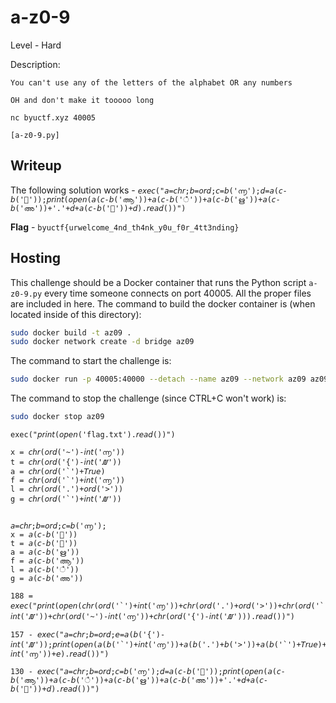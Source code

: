 # a-z0-9
Level - Hard

Description:
```
You can't use any of the letters of the alphabet OR any numbers

OH and don't make it tooooo long

nc byuctf.xyz 40005

[a-z0-9.py]
```

## Writeup
The following solution works - `𝘦𝘹𝘦𝘤("𝘢=𝘤𝘩𝘳;𝘣=𝘰𝘳𝘥;𝘤=𝘣('൬');𝘥=𝘢(𝘤-𝘣('೸'));𝘱𝘳𝘪𝘯𝘵(𝘰𝘱𝘦𝘯(𝘢(𝘤-𝘣('ആ'))+𝘢(𝘤-𝘣('ഀ'))+𝘢(𝘤-𝘣('ഋ'))+𝘢(𝘤-𝘣('അ'))+'.'+𝘥+𝘢(𝘤-𝘣('೴'))+𝘥).𝘳𝘦𝘢𝘥())")`

**Flag** - `byuctf{urwelcome_4nd_th4nk_y0u_f0r_4tt3nding}`

## Hosting
This challenge should be a Docker container that runs the Python script `a-z0-9.py` every time someone connects on port 40005. All the proper files are included in here. The command to build the docker container is (when located inside of this directory):

```bash
sudo docker build -t az09 .
sudo docker network create -d bridge az09
```

The command to start the challenge is:

```bash
sudo docker run -p 40005:40000 --detach --name az09 --network az09 az09:latest
```

The command to stop the challenge (since CTRL+C won't work) is:

```bash
sudo docker stop az09
```

```
exec("𝘱𝘳𝘪𝘯𝘵(𝘰𝘱𝘦𝘯('flag.txt').𝘳𝘦𝘢𝘥())")

x = 𝘤𝘩𝘳(𝘰𝘳𝘥('~')-𝘪𝘯𝘵('൬'))
t = 𝘤𝘩𝘳(𝘰𝘳𝘥('{')-𝘪𝘯𝘵('᮷'))
a = 𝘤𝘩𝘳(𝘰𝘳𝘥('`')+𝘛𝘳𝘶𝘦)
f = 𝘤𝘩𝘳(𝘰𝘳𝘥('`')+𝘪𝘯𝘵('൬'))
l = 𝘤𝘩𝘳(𝘰𝘳𝘥('.')+𝘰𝘳𝘥('>'))
g = 𝘤𝘩𝘳(𝘰𝘳𝘥('`')+𝘪𝘯𝘵('᮷'))


𝘢=𝘤𝘩𝘳;𝘣=𝘰𝘳𝘥;𝘤=𝘣('൬');
x = 𝘢(𝘤-𝘣('೴'))
t = 𝘢(𝘤-𝘣('೸'))
a = 𝘢(𝘤-𝘣('ഋ'))
f = 𝘢(𝘤-𝘣('ആ'))
l = 𝘢(𝘤-𝘣('ഀ'))
g = 𝘢(𝘤-𝘣('അ'))

188 = 𝘦𝘹𝘦𝘤("𝘱𝘳𝘪𝘯𝘵(𝘰𝘱𝘦𝘯(𝘤𝘩𝘳(𝘰𝘳𝘥('`')+𝘪𝘯𝘵('൬'))+𝘤𝘩𝘳(𝘰𝘳𝘥('.')+𝘰𝘳𝘥('>'))+𝘤𝘩𝘳(𝘰𝘳𝘥('`')+𝘛𝘳𝘶𝘦)+𝘤𝘩𝘳(𝘰𝘳𝘥('`')+𝘪𝘯𝘵('᮷'))+'.'+𝘤𝘩𝘳(𝘰𝘳𝘥('{')-𝘪𝘯𝘵('᮷'))+𝘤𝘩𝘳(𝘰𝘳𝘥('~')-𝘪𝘯𝘵('൬'))+𝘤𝘩𝘳(𝘰𝘳𝘥('{')-𝘪𝘯𝘵('᮷'))).𝘳𝘦𝘢𝘥())")

157 - 𝘦𝘹𝘦𝘤("𝘢=𝘤𝘩𝘳;𝘣=𝘰𝘳𝘥;𝘦=𝘢(𝘣('{')-𝘪𝘯𝘵('᮷'));𝘱𝘳𝘪𝘯𝘵(𝘰𝘱𝘦𝘯(𝘢(𝘣('`')+𝘪𝘯𝘵('൬'))+𝘢(𝘣('.')+𝘣('>'))+𝘢(𝘣('`')+𝘛𝘳𝘶𝘦)+𝘢(𝘣('`')+𝘪𝘯𝘵('᮷'))+'.'+𝘦+𝘢(𝘣('~')-𝘪𝘯𝘵('൬'))+𝘦).𝘳𝘦𝘢𝘥())")

130 - 𝘦𝘹𝘦𝘤("𝘢=𝘤𝘩𝘳;𝘣=𝘰𝘳𝘥;𝘤=𝘣('൬');𝘥=𝘢(𝘤-𝘣('೸'));𝘱𝘳𝘪𝘯𝘵(𝘰𝘱𝘦𝘯(𝘢(𝘤-𝘣('ആ'))+𝘢(𝘤-𝘣('ഀ'))+𝘢(𝘤-𝘣('ഋ'))+𝘢(𝘤-𝘣('അ'))+'.'+𝘥+𝘢(𝘤-𝘣('೴'))+𝘥).𝘳𝘦𝘢𝘥())")
```